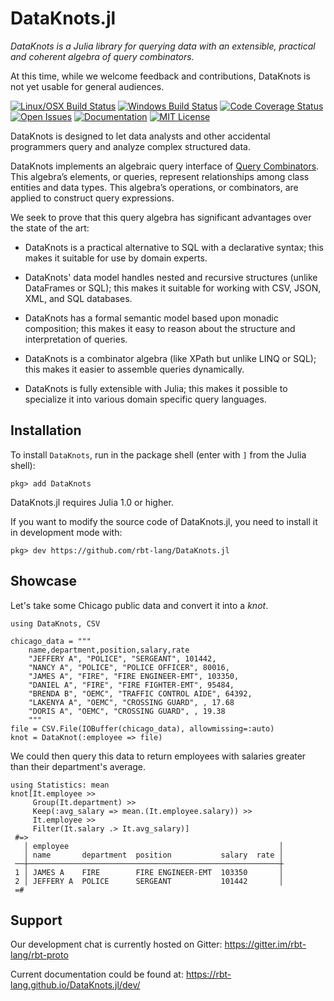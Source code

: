 # DataKnots.jl

*DataKnots is a Julia library for querying data with
an extensible, practical and coherent algebra of query
combinators.*

At this time, while we welcome feedback and contributions,
DataKnots is not yet usable for general audiences.

[![Linux/OSX Build Status][travis-img]][travis-url]
[![Windows Build Status][appveyor-img]][appveyor-url]
[![Code Coverage Status][codecov-img]][codecov-url]
[![Open Issues][issues-img]][issues-url]
[![Documentation][doc-dev-img]][doc-dev-url]
[![MIT License][license-img]][license-url]

DataKnots is designed to let data analysts and other
accidental programmers query and analyze complex
structured data.

DataKnots implements an algebraic query interface of
[Query Combinators]. This algebra’s elements, or queries,
represent relationships among class entities and data
types. This algebra’s operations, or combinators, are
applied to construct query expressions.

We seek to prove that this query algebra has
significant advantages over the state of the art:

* DataKnots is a practical alternative to SQL with
  a declarative syntax; this makes it suitable for
  use by domain experts.

* DataKnots' data model handles nested and recursive
  structures (unlike DataFrames or SQL); this makes
  it suitable for working with CSV, JSON, XML, and
  SQL databases.

* DataKnots has a formal semantic model based upon
  monadic composition; this makes it easy to reason
  about the structure and interpretation of queries.

* DataKnots is a combinator algebra (like XPath but
  unlike LINQ or SQL); this makes it easier to assemble
  queries dynamically.

* DataKnots is fully extensible with Julia; this makes
  it possible to specialize it into various domain
  specific query languages.

## Installation

To install `DataKnots`, run in the package shell
(enter with `]` from the Julia shell):

```juliarepl
pkg> add DataKnots
```

DataKnots.jl requires Julia 1.0 or higher.

If you want to modify the source code of DataKnots.jl,
you need to install it in development mode with:

```juliarepl
pkg> dev https://github.com/rbt-lang/DataKnots.jl
```

## Showcase

Let's take some Chicago public data and convert it into a *knot*.

    using DataKnots, CSV

    chicago_data = """
        name,department,position,salary,rate
        "JEFFERY A", "POLICE", "SERGEANT", 101442,
        "NANCY A", "POLICE", "POLICE OFFICER", 80016,
        "JAMES A", "FIRE", "FIRE ENGINEER-EMT", 103350,
        "DANIEL A", "FIRE", "FIRE FIGHTER-EMT", 95484,
        "BRENDA B", "OEMC", "TRAFFIC CONTROL AIDE", 64392,
        "LAKENYA A", "OEMC", "CROSSING GUARD", , 17.68
        "DORIS A", "OEMC", "CROSSING GUARD", , 19.38
        """
    file = CSV.File(IOBuffer(chicago_data), allowmissing=:auto)
    knot = DataKnot(:employee => file)

We could then query this data to return employees with salaries
greater than their department's average.

    using Statistics: mean
    knot[It.employee >>
         Group(It.department) >>
         Keep(:avg_salary => mean.(It.employee.salary)) >>
         It.employee >>
         Filter(It.salary .> It.avg_salary)]
     #=>
       │ employee                                               │
       │ name       department  position           salary  rate │
     ──┼────────────────────────────────────────────────────────┼
     1 │ JAMES A    FIRE        FIRE ENGINEER-EMT  103350       │
     2 │ JEFFERY A  POLICE      SERGEANT           101442       │
     =#

## Support

Our development chat is currently hosted on Gitter:
https://gitter.im/rbt-lang/rbt-proto

Current documentation could be found at:
https://rbt-lang.github.io/DataKnots.jl/dev/

[travis-img]: https://travis-ci.org/rbt-lang/DataKnots.jl.svg?branch=master
[travis-url]: https://travis-ci.org/rbt-lang/DataKnots.jl
[appveyor-img]: https://ci.appveyor.com/api/projects/status/github/rbt-lang/DataKnots.jl?branch=master&svg=true
[appveyor-url]: https://ci.appveyor.com/project/rbt-lang/dataknots-jl/branch/master
[codecov-img]: https://codecov.io/gh/rbt-lang/DataKnots.jl/branch/master/graph/badge.svg
[codecov-url]: https://codecov.io/gh/rbt-lang/DataKnots.jl
[issues-img]: https://img.shields.io/github/issues/rbt-lang/DataKnots.jl.svg
[issues-url]: https://github.com/rbt-lang/DataKnots.jl/issues
[doc-dev-img]: https://img.shields.io/badge/doc-dev-blue.svg
[doc-dev-url]: https://rbt-lang.github.io/DataKnots.jl/dev/
[license-img]: https://img.shields.io/badge/license-MIT%2FApache%202-blue.svg
[license-url]: https://raw.githubusercontent.com/rbt-lang/DataKnots.jl/master/LICENSE.md
[Query Combinators]: https://arxiv.org/abs/1702.08409
